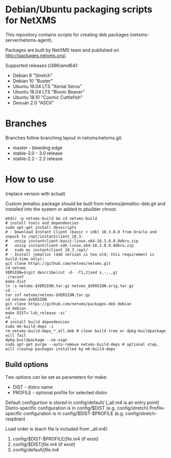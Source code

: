 # Debian/Ubuntu packaging scripts for NetXMS

This repository contains scripts for creating deb packages (netxms-server/netxms-agent).

Packages are built by NetXMS team and published on http://packages.netxms.org/.

Supported releases (i386/amd64):
 * Debian 9 "Stretch"
 * Debian 10 "Buster"
 * Ubuntu 16.04 LTS "Xenial Xerus"
 * Ubuntu 18.04 LTS "Bionic Beaver"
 * Ubuntu 18.10 "Cosmic Cuttlefish"
 * Devuan 2.0 "ASCII"

# Branches

Branches follow branching layout in netxms/netxms.git.

* master - bleeding edge
* stable-3.0 - 3.0 release
* stable-2.2 - 2.2 release

# How to use

(replace version with actual)

Custom jemalloc package should be built from netxms/jemalloc-deb.git and installed into the system or added to pbuilder chroot.

```shell
mkdir -p netxms-build && cd netxms-build
# install tools and dependencies
sudo apt-get install devscripts
# - Download Instant Client (basic + sdk) 18.3.0.0 from Oracle and unpack to /opt/instantclient_18_3:
#   unzip instantclient-basic-linux.x64-18.3.0.0.0dbru.zip
#   unzip instantclient-sdk-linux.x64-18.3.0.0.0dbru.zip
#   sudo mv instantclient_18_3 /opt/
# - Install jemalloc (deb version is too old; this requirement is build-time only):
git clone https://github.com/netxms/netxms.git
cd netxms
VERSION=$(git describe|cut -d- -f1,2|sed s,-,.,g)
./reconf
make dist
ln -s netxms-$VERSION.tar.gz netxms_$VERSION.orig.tar.gz
cd ..
tar zxf netxms/netxms-$VERSION.tar.gz
cd netxms-$VERSION
git clone https://github.com/netxms/packages-deb debian
cd debian
make DIST=`lsb_release -sc`
cd ..
# install build dependencies
sudo mk-build-deps -i
rm netxms-build-deps_*_all.deb # clean build tree or dpkg-buildpackage will fail
dpkg-buildpackage --no-sign
sudo apt-get purge --auto-remove netxms-build-deps # optional step, will cleanup packages installed by mk-build-deps
```

## Build options

Two options can be set as parameters for make:

* DIST - distro name
* PROFILE - optional profile for selected distro

Default configurtion is stored in config/default/ (_all.m4 is an entry point)
Distro-specific configuration is in config/\$DIST (e.g. config/stretch)
Profile-specific configuration is in config/​\$DIST-\$PROFILE (e.g. config/stretch-raspbian)

Load order is (each file is included from _all.m4):
1. config/\$DIST-$PROFILE/_file_.m4 (if exist)
1. config/$DIST/_file_.m4 (if exist)
1. config/default/_file_.m4
